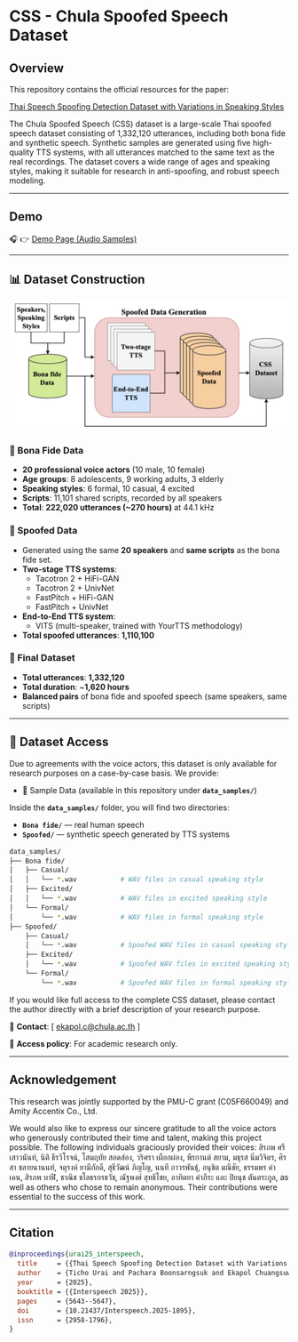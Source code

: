 <!-- markdownlint-disable -->
# CSS - Chula Spoofed Speech Dataset

## Overview
This repository contains the official resources for the paper:

[Thai Speech Spoofing Detection Dataset with Variations in Speaking Styles](https://www.isca-archive.org/interspeech_2025/urai25_interspeech.html)

The Chula Spoofed Speech (CSS) dataset is a large-scale Thai spoofed speech dataset consisting of 1,332,120 utterances, including both bona fide and synthetic speech. Synthetic samples are generated using five high-quality TTS systems, with all utterances matched to the same text as the real recordings. The dataset covers a wide range of ages and speaking styles, making it suitable for research in anti-spoofing, and robust speech modeling.

---

## Demo
🎧 👉 [Demo Page (Audio Samples)](https://slscu.github.io/CSS/)

---

## 📊 Dataset Construction

![CSS Dataset Construction](images/CSS_dataset_construction.png)

### 🔹 Bona Fide Data
- **20 professional voice actors** (10 male, 10 female)  
- **Age groups**: 8 adolescents, 9 working adults, 3 elderly  
- **Speaking styles**: 6 formal, 10 casual, 4 excited  
- **Scripts**: 11,101 shared scripts, recorded by all speakers  
- **Total**: **222,020 utterances (~270 hours)** at 44.1 kHz  

### 🔹 Spoofed Data
- Generated using the same **20 speakers** and **same scripts** as the bona fide set.  
- **Two-stage TTS systems**:  
  - Tacotron 2 + HiFi-GAN  
  - Tacotron 2 + UnivNet  
  - FastPitch + HiFi-GAN  
  - FastPitch + UnivNet  
- **End-to-End TTS system**:  
  - VITS (multi-speaker, trained with YourTTS methodology)  
- **Total spoofed utterances**: **1,110,100**  

### 🔹 Final Dataset
- **Total utterances**: **1,332,120**  
- **Total duration**: ~**1,620 hours**  
- **Balanced pairs** of bona fide and spoofed speech (same speakers, same scripts)  

---

## 📂 Dataset Access
Due to agreements with the voice actors, this dataset is only available for research purposes on a case-by-case basis. We provide:

- 📁 Sample Data (available in this repository under **`data_samples/`**)
  
Inside the **`data_samples/`** folder, you will find two directories:
- **`Bona fide/`** — real human speech  
- **`Spoofed/`** — synthetic speech generated by TTS systems

```bash
data_samples/
├── Bona fide/
│   ├── Casual/
│   │   └── *.wav           # WAV files in casual speaking style
│   ├── Excited/
│   │   └── *.wav           # WAV files in excited speaking style
│   └── Formal/
│       └── *.wav           # WAV files in formal speaking style
├── Spoofed/
    ├── Casual/
    │   └── *.wav           # Spoofed WAV files in casual speaking style
    ├── Excited/
    │   └── *.wav           # Spoofed WAV files in excited speaking style
    └── Formal/
        └── *.wav           # Spoofed WAV files in formal speaking style

```

If you would like full access to the complete CSS dataset, please contact the author directly with a brief description of your research purpose.

📧 **Contact**: [ ekapol.c@chula.ac.th ]

📄 **Access policy**: For academic research only.

---

## Acknowledgement
This research was jointly supported by the PMU-C grant (C05F660049) and Amity Accentix Co., Ltd.

We would also like to express our sincere gratitude to all the voice actors who generously contributed their time and talent, making this project possible. The following individuals graciously provided their voices: สิรภพ ศรีเสาวนันท์, นิติ ธีรวิโรจน์, โสมฤทัย สอดส่อง, วริศรา เผือกผ่อง, พีรกานต์ สยาม, มธุรส นิ่มวิจิตร, ศิรสา ชลายนานนท์, จตุรงค์ ยามีภักดี, สุธีวัฒน์ ภิญโญ, นนที ถาวรพันธุ์, อนุชิต มณีชัย, ธรรมพร คำเคน, สิรภพ บาฬี, ชาณิช ชโลธรกรธวัช, ณัฐพงศ์ สุทธิไชย, อาทิตยา คำภีระ และ ปิยนุช ตันตระกูล, as well as others who chose to remain anonymous. Their contributions were essential to the success of this work.

---

## Citation

```bibtex
@inproceedings{urai25_interspeech,
  title     = {{Thai Speech Spoofing Detection Dataset with Variations in Speaking Styles}},
  author    = {Ticho Urai and Pachara Boonsarngsuk and Ekapol Chuangsuwanich},
  year      = {2025},
  booktitle = {{Interspeech 2025}},
  pages     = {5643--5647},
  doi       = {10.21437/Interspeech.2025-1895},
  issn      = {2958-1796},
}
```
<!-- markdownlint-enable -->

